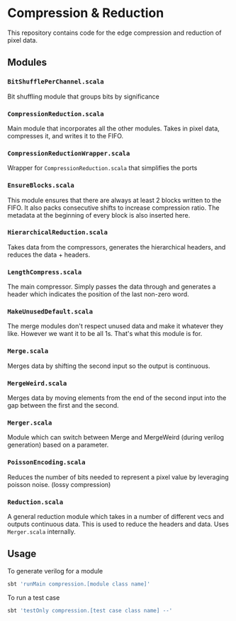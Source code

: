 # Compression & Reduction

This repository contains code for the edge compression and reduction of pixel data.

## Modules

### `BitShufflePerChannel.scala`

Bit shuffling module that groups bits by significance

### `CompressionReduction.scala`

Main module that incorporates all the other modules. Takes in pixel data, compresses it, and writes it to the FIFO.

### `CompressionReductionWrapper.scala`

Wrapper for `CompressionReduction.scala` that simplifies the ports

### `EnsureBlocks.scala`

This module ensures that there are always at least 2 blocks written to the FIFO. It also packs consecutive shifts to increase compression ratio. The metadata at the beginning of every block is also inserted here.

### `HierarchicalReduction.scala`

Takes data from the compressors, generates the hierarchical headers, and reduces the data + headers.

### `LengthCompress.scala`

The main compressor. Simply passes the data through and generates a header which indicates the position of the last non-zero word.

### `MakeUnusedDefault.scala`

The merge modules don't respect unused data and make it whatever they like. However we want it to be all 1s. That's what this module is for.

### `Merge.scala`

Merges data by shifting the second input so the output is continuous.

### `MergeWeird.scala`

Merges data by moving elements from the end of the second input into the gap between the first and the second.

### `Merger.scala`

Module which can switch between Merge and MergeWeird (during verilog generation) based on a parameter.

### `PoissonEncoding.scala`

Reduces the number of bits needed to represent a pixel value by leveraging poisson noise. (lossy compression)

### `Reduction.scala`

A general reduction module which takes in a number of different vecs and outputs continuous data. This is used to reduce the headers and data. Uses `Merger.scala` internally.

## Usage

To generate verilog for a module
```sh
sbt 'runMain compression.[module class name]'
```

To run a test case
```sh
sbt 'testOnly compression.[test case class name] --'

